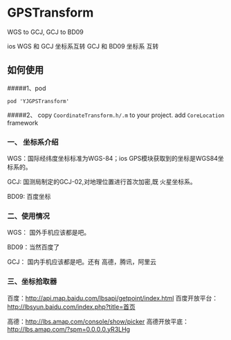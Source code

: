 # GPSTransform
WGS to GCJ, GCJ to BD09

ios WGS 和 GCJ 坐标系互转
  GCJ 和 BD09 坐标系 互转

## 如何使用

#####1、pod
```
pod 'YJGPSTransform'
```

#####2、
copy `CoordinateTransform.h/.m` to your project. add `CoreLocation` framework

### 一、 坐标系介绍
WGS：国际经纬度坐标标准为WGS-84；ios GPS模块获取到的坐标是WGS84坐标系的。

GCJ: 国测局制定的GCJ-02,对地理位置进行首次加密,既 火星坐标系。

BD09: 百度坐标


### 二、使用情况

WGS： 国外手机应该都是吧。

BD09：当然百度了

GCJ： 国内手机应该都是吧。还有 高德，腾讯，阿里云


### 三、坐标拾取器

百度：http://api.map.baidu.com/lbsapi/getpoint/index.html
百度开放平台：http://lbsyun.baidu.com/index.php?title=首页

高德：http://lbs.amap.com/console/show/picker 
高德开放平底：http://lbs.amap.com/?spm=0.0.0.0.yR3LHg
